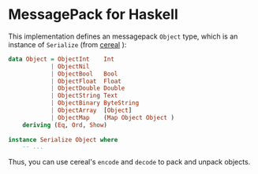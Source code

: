 # MessagePack for Haskell

This implementation defines an messagepack `Object` type, which is an instance of
`Serialize` (from [cereal](http://hackage.haskell.org/package/cereal) ):

```haskell
data Object = ObjectInt    Int
            | ObjectNil
            | ObjectBool   Bool
            | ObjectFloat  Float
            | ObjectDouble Double
            | ObjectString Text
            | ObjectBinary ByteString
            | ObjectArray  [Object]
            | ObjectMap    (Map Object Object )
    deriving (Eq, Ord, Show)
    
instance Serialize Object where
    -- ...
```

Thus, you can use cereal's `encode` and `decode` to pack and unpack objects.
